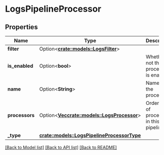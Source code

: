 # LogsPipelineProcessor

## Properties

Name | Type | Description | Notes
------------ | ------------- | ------------- | -------------
**filter** | Option<[**crate::models::LogsFilter**](LogsFilter.md)> |  | [optional]
**is_enabled** | Option<**bool**> | Whether or not the processor is enabled. | [optional][default to false]
**name** | Option<**String**> | Name of the processor. | [optional]
**processors** | Option<[**Vec<crate::models::LogsProcessor>**](LogsProcessor.md)> | Ordered list of processors in this pipeline. | [optional]
**_type** | [**crate::models::LogsPipelineProcessorType**](LogsPipelineProcessorType.md) |  | 

[[Back to Model list]](../README.md#documentation-for-models) [[Back to API list]](../README.md#documentation-for-api-endpoints) [[Back to README]](../README.md)


